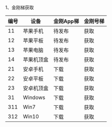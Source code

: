 1、金刚梯获取

| 编号 | 设备 |金刚App梯|金刚号梯|
| ----------- | ----------- |  ----------- | ----------- |
| 11|苹果手机|待发布|获取|配置|
| 12|苹果平板|待发布|获取
| 13|苹果电脑|待发布|获取
| 14|苹果机顶盒|待发布|获取
| 21|安卓手机|下载|获取
| 22|安卓平板|下载|获取
| 23|安卓机顶盒|下载|获取
| 31|Windows|下载|获取
| 311|Win7|下载|获取
| 312|Win10|下载|获取
